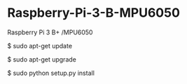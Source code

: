 # Raspberry-Pi-3-B-MPU6050
Raspberry Pi 3 B+ /MPU6050 

$ sudo apt-get update

$ sudo apt-get upgrade

$ sudo python setup.py install




